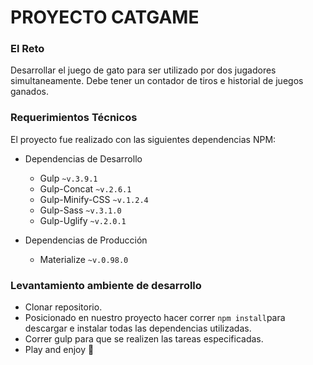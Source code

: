# PROYECTO CATGAME

### El Reto

Desarrollar el juego de gato para ser utilizado por dos jugadores simultaneamente. Debe tener un contador de tiros e historial de juegos ganados.

### Requerimientos Técnicos

El proyecto fue realizado con las siguientes dependencias NPM:

+ Dependencias de Desarrollo 
  - Gulp `~v.3.9.1`
  - Gulp-Concat `~v.2.6.1`
  - Gulp-Minify-CSS `~v.1.2.4`
  - Gulp-Sass `~v.3.1.0`
  - Gulp-Uglify `~v.2.0.1`

+ Dependencias de Producción 
  - Materialize `~v.0.98.0`

### Levantamiento ambiente de desarrollo

+ Clonar repositorio.
+ Posicionado en nuestro proyecto hacer correr `npm install`para descargar e instalar todas las dependencias utilizadas.
+ Correr gulp para que se realizen las tareas especificadas.
+ Play and enjoy :rocket: